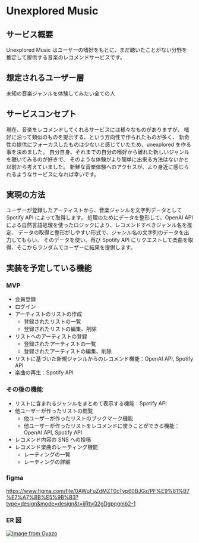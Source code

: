 # Unexplored Music

## サービス概要

Unexplored Music はユーザーの嗜好をもとに、まだ聴いたことがない分野を
推定して提供する音楽のレコメンドサービスです。

## 想定されるユーザー層

未知の音楽ジャンルを体験してみたい全ての人

## サービスコンセプト

現在、音楽をレコメンドしてくれるサービスには様々なものがありますが、
嗜好に沿って類似のものを提示する、という方向性で作られたものが多く、
新奇性の提供にフォーカスしたものは少ないと感じていたため、unexplored を作る事を決めました。
自分自身、それまでの自分の嗜好から離れた新しいジャンルを聴いてみるのが好きで、
そのような体験がより簡単に出来る方法はないかと以前から考えていました。
新鮮な音楽体験へのアクセスが、より身近に感じられるようなサービスになれば幸いです。

## 実現の方法

ユーザーが登録したアーティストから、音楽ジャンルを文字列データとして Spotify API によって取得します。
処理のためにデータを整形して、OpenAI API による自然言語処理を使ったロジックにより、レコメンドすべきジャンル名を推定、
データの取得と整形がしやすい形式で、ジャンル名の文字列のデータを出力してもらい、
そのデータを使い、再び Spotify API にリクエストして楽曲を取得、そこからランダムでユーザーに結果を提供します。

## 実装を予定している機能

### MVP

- 会員登録
- ログイン
- アーティストのリストの作成
  - 登録されたリストの一覧
  - 登録されたリストの編集、削除
- リストへのアーティストの登録
  - 登録されたアーティストの一覧
  - 登録されたアーティストの編集、削除
- リストに基づいた新規ジャンルからのレコメンド機能：OpenAI API, Spotify API
- 楽曲の再生：Spotify API

### その後の機能

- リストに含まれるジャンルをまとめて表示する機能：Spotify API
- 他ユーザーが作ったリストの閲覧
  - 他ユーザーが作ったリストのブックマーク機能
  - 他ユーザーが作ったリストをレコメンドに使うことができる機能：OpenAI API, Spotify API
- レコメンド内容の SNS への投稿
- レコメンド楽曲のレーティング機能
  - レーティングの一覧
  - レーティングの詳細

### figma

https://www.figma.com/file/0AWuFuZdMZT0cTyp60BJGz/PF%E9%81%B7%E7%A7%BB%E5%9B%B3?type=design&mode=design&t=ijRtyQ2gDgpqgmb2-1

### ER 図

[![Image from Gyazo](https://i.gyazo.com/924895ab479a9d6fbbed31984408796a.png)](https://gyazo.com/924895ab479a9d6fbbed31984408796a)
